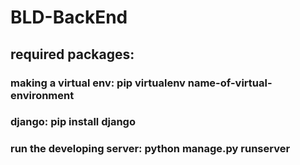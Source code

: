 # BLD-BackEnd
## required packages:
### making a virtual env: pip virtualenv name-of-virtual-environment
### django: pip install django
### run the developing server: python manage.py runserver 
